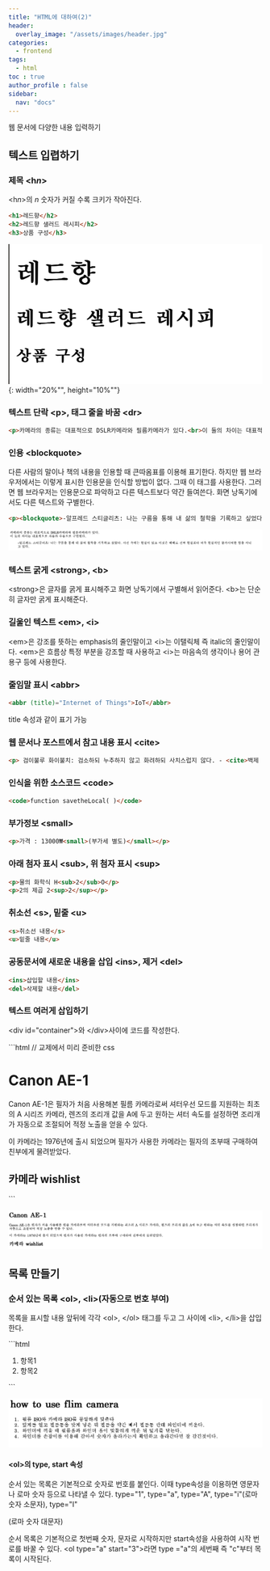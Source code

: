 ```yaml
---
title: "HTML에 대하여(2)"
header:
  overlay_image: "/assets/images/header.jpg"
categories:
  - frontend
tags:
  - html
toc : true
author_profile : false
sidebar:
  nav: "docs"
---
```

<p>웹 문서에 다양한 내용 입력하기</p>

## 텍스트 입렵하기

### 제목 &lt;h<em>n</em>&gt;

<p>&lt;h<i>n</i>&gt;의 <em>n</em> 숫자가 커질 수록 크키가 작아진다.</p>

```html
<h1>레드향</h2>
<h2>레드향 샐러드 레시피</h2>
<h3>상품 구성</h3>
```
![image](/assets/images/thirdpost(1).jpg){: width="20%"", height="10%""}

### 텍스트 단락 &lt;p&gt;, 태그 줄을 바꿈 &lt;dr&gt;
```html
<p>카메라의 종류는 대표적으로 DSLR카메라와 필름카메라가 있다.<br>이 둘의 차이는 대표적으로 자동과 수동으로 구별된다.</p>
```

### 인용 &lt;blockquote&gt;
<p>다른 사람의 말이나 책의 내용을 인용할 때 큰따옴표를 이용해 표기한다. 하지만 웹 브라우저에서는 이렇게 표시한 인용문을 인식할 방법이 없다. 그때 이 태그를 사용한다. 그러면 웹 브라우저는 인용문으로 파악하고 다른 텍스트보다 약간 들여쓴다. 화면 낭독기에서도 다른 텍스트와 구별한다.</p>

```html
<p><blockquote>-알프레드 스티글리츠: 나는 구름을 통해 내 삶의 철학을 기록하고 싶었다. 사진 속에는 현실이 있고 이것은 때때로 진짜 현실보다 더욱 현실적인 불가사의한 힘을 지니고 있다.</blockquote></p>
```
![image](/assets/images/thirdpost(2).jpg)

### 텍스트 굵게 &lt;strong&gt;, &lt;b&gt;

<p>&lt;strong&gt;은 글자를 굵게 표시해주고 화면 낭독기에서 구별해서 읽어준다. &lt;b&gt;는 단순히 글자만 굵게 표시해준다.</p>

### 길울인 텍스트 &lt;em&gt;, &lt;i&gt;
<p>&lt;em&gt;은 강조를 뜻하는 emphasis의 줄인말이고 &lt;i&gt;는 이탤릭체 즉 italic의 줄인말이다. &lt;em&gt;은 흐름상 특정 부분을 강조할 때 사용하고 &lt;i&gt;는 마음속의 생각이나 용어 관용구 등에 사용한다.</p>

### 줄임말 표시 &lt;abbr&gt;
 ```html
 <abbr (title)="Internet of Things">IoT</abbr>
 ```
 title 속성과 같이 표기 가능

 ### 웹 문서나 포스트에서 참고 내용 표시 &lt;cite&gt;
 ```html
 <p> 검이불루 화이불치: 검소하되 누추하지 않고 화려하되 사치스럽지 않다. - <cite>백제 온조왕</cite></p>
 ```

 ### 인식을 위한 소스코드 &lt;code&gt;
 ```html
 <code>function savetheLocal( )</code>
 ```

### 부가정보 &lt;small&gt;
```html
<p>가격 : 13000₩<small>(부가세 별도)</small></p>
```

### 아래 첨자 표시 &lt;sub&gt;, 위 첨자 표시 &lt;sup&gt;
```html
<p>물의 화학식 H<sub>2</sub>O</p>
<p>2의 제곱 2<sup>2</sup></p>
```

### 취소선 &lt;s&gt;, 밑줄 &lt;u&gt;
```html
<s>취소선 내용</s>
<u>밑줄 내용</u>
```

### 공동문서에 새로운 내용을 삽입 &lt;ins&gt;, 제거 &lt;del&gt;
```html
<ins>삽입할 내용</ins>
<del>삭제할 내용</del>
```

### 텍스트 여러게 삽입하기
<p> &lt;div id="container"&gt;와 &lt;/div&gt;사이에 코드를 작성한다.</p>
```html
<!DOCTYPE html>
<html lang="ko">
  <head>
    <meta charset="UTF-8">
    <title>Canon AE-1</title>
    <link rel="stylesheet" href="css/poster.css">     // 교제에서 미리 준비한 css
  </head>
  <body>
    <div id="container">
    <h1>Canon AE-1</h1>
    <p>Canon AE-1은 필자가 처음 사용해본 필름 카메라로써 셔터우선 모드를 지원하는 최초의 A 시리즈 카메라, 렌즈의 조리개 값을 A에 두고 원하는 셔터 속도를 설정하면 조리개가 자동으로 조절되어 적정 노출을 얻을 수 있다.</p>
    <p>이 카메라는 1976년에 출시 되었으며 필자가 사용한 카메라는 필자의 조부때 구매하여 친부에게 물려받았다.</p>
    <h2>카메라 wishlist</h2>
    </div>
  </body>
```

![image](/assets/images/thirdpost(3).jpg)

## 목록 만들기

### 순서 있는 목록 &lt;ol&gt;, &lt;li&gt;(자동으로 번호 부여)
<p>목록을 표시할 내용 앞뒤에 각각 &lt;ol&gt;, &lt;/ol&gt; 태그를 두고 그 사이에 &lt;li&gt;, &lt;/li&gt;을 삽입한다.</p>
```html
<ol>
  <li>항목1</li>
  <li>항목2</li>
</ol>
```

![image](/assets/images/thirdpost(4).jpg)

#### &lt;ol&gt;의 type, start 속성
<p>순서 있는 목록은 기본적으로 숫자로 번호를 붙인다. 이때 type속성을 이용하면 영문자나 로마 숫자 등으로 나타낼 수 있다. type="1", type="a", type="A", type="i"&#40;로마 숫자 소문자&#41;, type="I"</p>&#40;로마 숫자 대문자&#41;</p>
<p>순서 목록은 기본적으로 첫번째 숫자, 문자로 시작하지만 start속성을 사용하여 시작 번로를 바꿀 수 있다. &lt;ol type="a" start="3"&gt;라면 type ="a"의 세번째 즉 "c"부터 목록이 시작된다.</p>